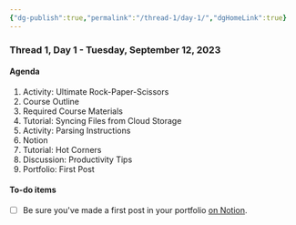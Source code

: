 ```yaml
---
{"dg-publish":true,"permalink":"/thread-1/day-1/","dgHomeLink":true}
---
```


### Thread 1, Day 1 - Tuesday, September 12, 2023
#### Agenda
1. Activity: Ultimate Rock-Paper-Scissors
1. Course Outline
1. Required Course Materials
1. Tutorial: Syncing Files from Cloud Storage
1. Activity: Parsing Instructions
1. Notion
1. Tutorial: Hot Corners
1. Discussion: Productivity Tips
1. Portfolio: First Post

#### To-do items
- [ ] Be sure you've made a first post in your portfolio [on Notion](https://notion.so).